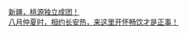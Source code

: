  
[新疆，桃源独立成团！](http://www.dianyue.me/archives/821/nq0w610upp9u3lrs/)  
[八月仲夏时，相约长安热，来这里开怀畅饮才是正事！](http://www.dianyue.me/archives/716/29nsy8iemmo40bhk/)